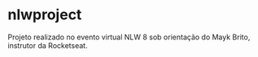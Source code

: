 # nlwproject
Projeto realizado no evento virtual NLW 8 sob orientação do Mayk Brito, instrutor da Rocketseat.
